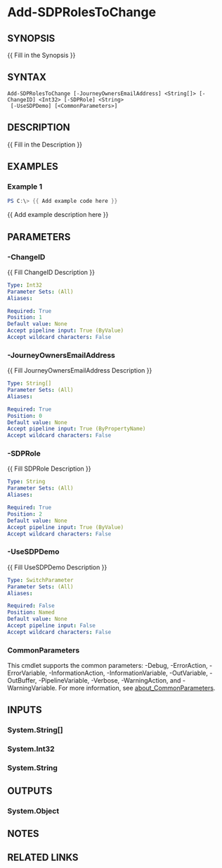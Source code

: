 ﻿---
external help file: ServiceDeskPlus-help.xml
Module Name: ServiceDeskPlus
online version:
schema: 2.0.0
---

# Add-SDPRolesToChange

## SYNOPSIS
{{ Fill in the Synopsis }}

## SYNTAX

```
Add-SDPRolesToChange [-JourneyOwnersEmailAddress] <String[]> [-ChangeID] <Int32> [-SDPRole] <String>
 [-UseSDPDemo] [<CommonParameters>]
```

## DESCRIPTION
{{ Fill in the Description }}

## EXAMPLES

### Example 1
```powershell
PS C:\> {{ Add example code here }}
```

{{ Add example description here }}

## PARAMETERS

### -ChangeID
{{ Fill ChangeID Description }}

```yaml
Type: Int32
Parameter Sets: (All)
Aliases:

Required: True
Position: 1
Default value: None
Accept pipeline input: True (ByValue)
Accept wildcard characters: False
```

### -JourneyOwnersEmailAddress
{{ Fill JourneyOwnersEmailAddress Description }}

```yaml
Type: String[]
Parameter Sets: (All)
Aliases:

Required: True
Position: 0
Default value: None
Accept pipeline input: True (ByPropertyName)
Accept wildcard characters: False
```

### -SDPRole
{{ Fill SDPRole Description }}

```yaml
Type: String
Parameter Sets: (All)
Aliases:

Required: True
Position: 2
Default value: None
Accept pipeline input: True (ByValue)
Accept wildcard characters: False
```

### -UseSDPDemo
{{ Fill UseSDPDemo Description }}

```yaml
Type: SwitchParameter
Parameter Sets: (All)
Aliases:

Required: False
Position: Named
Default value: None
Accept pipeline input: False
Accept wildcard characters: False
```

### CommonParameters
This cmdlet supports the common parameters: -Debug, -ErrorAction, -ErrorVariable, -InformationAction, -InformationVariable, -OutVariable, -OutBuffer, -PipelineVariable, -Verbose, -WarningAction, and -WarningVariable. For more information, see [about_CommonParameters](http://go.microsoft.com/fwlink/?LinkID=113216).

## INPUTS

### System.String[]

### System.Int32

### System.String

## OUTPUTS

### System.Object
## NOTES

## RELATED LINKS
